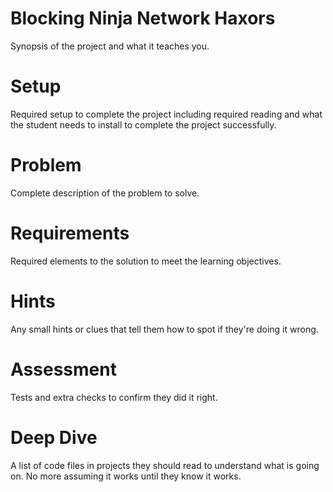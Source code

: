 Blocking Ninja Network Haxors
=====

Synopsis of the project and what it teaches you.

Setup
=====

Required setup to complete the project including required reading and
what the student needs to install to complete the project successfully.


Problem
=======

Complete description of the problem to solve.


Requirements
============

Required elements to the solution to meet the learning objectives.


Hints
=====

Any small hints or clues that tell them how to spot if they're doing it
wrong.

Assessment
==========

Tests and extra checks to confirm they did it right.

Deep Dive
=========

A list of code files in projects they should read to understand
what is going on.  No more assuming it works until they know it
works.

